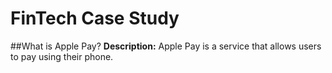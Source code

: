 # FinTech Case Study

##What is Apple Pay?
**Description:** Apple Pay is a service that allows users to pay using their phone.
###
